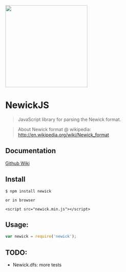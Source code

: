 <img src="http://tribunsky.com/img/newick_logo.png" width="256">

# NewickJS

> JavaScript library for parsing the Newick format.

> About Newick format @ wikipedia: http://en.wikipedia.org/wiki/Newick_format


## Documentation

[Github Wiki](https://github.com/octav47/NewickJS/wiki)

## Install

```
$ npm install newick

or in browser

<script src="newick.min.js"></script>
```


## Usage:

```js
var newick = require('newick');
```

## TODO:
* Newick.dfs: more tests